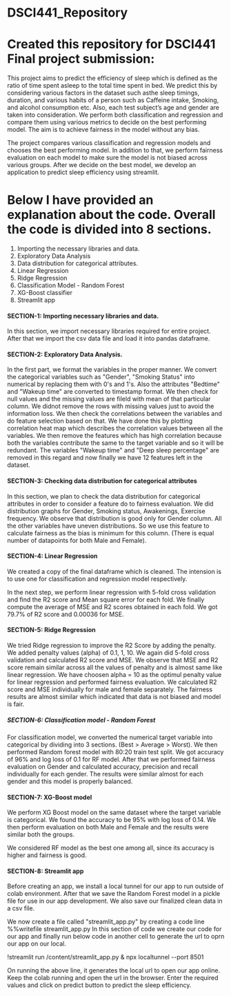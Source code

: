 # DSCI441_Repository
# Created this repository for DSCI441 Final project submission:
This project aims to predict the efficiency of sleep which is defined as the ratio of time spent asleep to the total time spent in bed. We predict this by considering various factors in the dataset such asthe sleep timings, duration, and various habits of a person such as Caffeine intake, Smoking, and alcohol consumption etc. Also, each test subject’s age and gender are taken into consideration. We perform both classification and regression and compare them using various metrics to decide on the best performing model. The aim is to achieve fairness in the model without any bias. 

The project compares various classification and regression models and chooses the best performing model. In addition to that, we perform fairness evaluation on each model to make sure the model is not biased across various groups. After we decide on the best model, we develop an application to predict sleep efficiency using streamlit.

# Below I have provided an explanation about the code. Overall the code is divided into 8 sections. 
1) Importing the necessary libraries and data.
2) Exploratory Data Analysis
3) Data distribution for categorical attributes.
4) Linear Regression
5) Ridge Regression
6) Classification Model - Random Forest
7) XG-Boost classifier
8) Streamlit app

####  SECTION-1: Importing necessary libraries and data. ######
In this section, we import necessary libraries required for entire project. After that we import the csv data file and load it into pandas dataframe. 

#### SECTION-2: Exploratory Data Analysis. ######
In the first part, we format the variables in the proper manner. We convert the categorical variables such as "Gender", "Smoking Status" into numerical by replacing them with 0's and 1's. Also the attributes "Bedtime" and "Wakeup time" are converted to timestamp format. We then check for null values and the missing values are fileld with mean of that particular column. We didnot remove the rows with missing values just to avoid the information loss. 
We then check the correlations between the variables and do feature selection based on that. We have done this by plotting correlation heat map which describes the correlation values between all the variables. We then remove the features which has high correlation because both the variables contribute the same to the target variable and so it will be redundant. The variables "Wakeup time" and "Deep sleep percentage" are removed in this regard and now finally we have 12 features left in the dataset. 

####  SECTION-3: Checking data distribution for categorical attributes ######
In this section, we plan to check the data distribution for categorical attributes in order to consider a feature do to fairness evaluation. We did distribution graphs for Gender, Smoking status, Awakenings, Exercise frequency. We observe that distribution is good only for Gender column. All the other variables have uneven distributions. So we use this feature to calculate fairness as the bias is minimum for this column. (There is equal number of datapoints for both Male and Female).

#### SECTION-4: Linear Regression #####
We created a copy of the final dataframe which is cleaned. The intension is to use one for classification and regression model respectively.

In the next step, we perform linear regression with 5-fold cross validation and find the R2 score and Mean square error for each fold. We finally compute the average of MSE and R2 scores obtained in each fold. We got 79.7% of R2 score and 0.00036 for MSE. 

#### SECTION-5: Ridge Regression ####
We tried Ridge regression to improve the R2 Score by adding the penalty.  We added penalty values (alpha) of 0.1, 1, 10. We again did 5-fold cross validation and calculated R2 score and MSE. We observe that MSE and R2 score remain similar across all the values of penalty and is almost same like linear regression. 
We have choosen alpha = 10 as the optimul penalty value for linear regression and performed fairness evaluation. We calculated R2 score and MSE individually for male and female separately. The fairness results are almost similar which indicated that data is not biased and model is fair. 

##### SECTION-6: Classification model - Random Forest #######
For classification model, we converted the numerical target variable into categorical by dividing into 3 sections. (Best > Average > Worst). We then performed Random forest model with 80:20 train test split. We got accuracy of 96% and log loss of 0.1 for RF model. 
After that we performed fairness evaluation on Gender and calculated accuracy, precision and recall individually for each gender. The results were similar almost for each gender and this model is properly balanced. 

#### SECTION-7: XG-Boost model ######
We perform XG Boost model on the same dataset where the target variable is categorical. We found the accuracy to be 95% with log loss of 0.14. We then perform evaluation on both Male and Female and the results were similar both the groups. 

We considered RF model as the best one among all, since its accuracy is higher and fairness is good. 

#### SECTION-8: Streamlit app ######
Before creating an app, we install a local tunnel for our app to run outside of colab environment.
After that we save the Random Forest model in a pickle file for use in our app development.
We also save our finalized clean data in a csv file. 

We now create a file called "streamlit_app.py" by creating a code line %%writefile streamlit_app.py
In this section of code we create our code for our app and finally run below code in another cell to generate the url to oprn our app on our local. 

!streamlit run /content/streamlit_app.py & npx localtunnel --port 8501

On running the above line, it generates the local url to open our app online. 
Keep the colab running and open the url in the browser. Enter the required values and click on predict button to predict the sleep efficiency.
